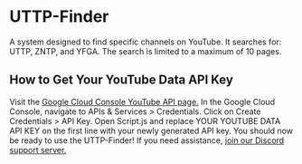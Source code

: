 # UTTP-Finder
A system designed to find specific channels on YouTube. It searches for: UTTP, ZNTP, and YFGA. The search is limited to a maximum of 10 pages.

## How to Get Your YouTube Data API Key
Visit the [Google Cloud Console YouTube API page.](https://console.cloud.google.com/marketplace/product/google/youtube.googleapis.com?q=search&referrer=search&project=advance-avatar-429501-q7)
In the Google Cloud Console, navigate to APIs & Services > Credentials.
Click on Create Credentials > API Key.
Open Script.js and replace YOUR YOUTUBE DATA API KEY on the first line with your newly generated API key.
You should now be ready to use the UTTP-Finder!
If you need assistance, [join our Discord support server.](https://discord.gg/Jfp6yeEqRt)
